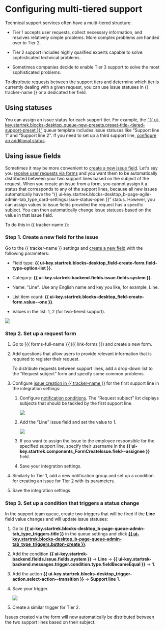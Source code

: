 # Configuring multi-tiered support

Technical support services often have a multi-tiered structure:

- Tier 1 accepts user requests, collect necessary information, and resolves relatively simple problems. More complex problems are handed over to Tier 2.

- Tier 2 support includes highly qualified experts capable to solve sophisticated technical problems.

- Sometimes companies decide to enable Tier 3 support to solve the most sophisticated problems.

To distribute requests between the support tiers and determine which tier is currently dealing with a given request, you can use issue statuses in {{ tracker-name }} or a dedicated tier field.

## Using statuses

You can assign an issue status for each support tier. For example, the [<q>{{ ui-key.startrek.blocks-desktop_queue-new-presets.preset-title--tiered-support-preset }}</q>](manager/workflows.md#section_sup_lines) queue template includes issue statuses like <q>Support line 1</q> and <q>Support line 2</q>. If you need to set up a third support line, [configure an additional status](manager/workflow.md).

## Using issue fields

Sometimes it may be more convenient to [create a new issue field](user/create-param.md#section_pxn_fp4_xgb). Let's say you [receive user requests via forms](#form) and you want them to be automatically distributed between your two support lines based on the subject of the request. When you create an issue from a form, you cannot assign it a status that corresponds to any of the support lines, because all new issues automatically have the <q>{{ ui-key.startrek.blocks-desktop_b-page-agile-admin-tab_type_card-settings.issue-status-open }}</q> status. However, you can assign values to issue fields provided the request has a specific subject. You can then automatically change issue statuses based on the value in that issue field.

To do this in {{ tracker-name }}:


### Step 1. Create a new field for the issue

Go to the {{ tracker-name }} settings and [create a new field](user/create-param.md#section_pxn_fp4_xgb) with the following parameters:

- Field type: **{{ ui-key.startrek.blocks-desktop_field-create-form.field-type-option-list }}**.

- Category: **{{ ui-key.startrek-backend.fields.issue.fields.system }}**.

- Name: <q>Line</q>. Use any English name and key you like, for example, Line.

- List item count: **{{ ui-key.startrek.blocks-desktop_field-create-form.value--one }}**.

- Values in the list: 1, 2 (for two-tiered support).

![](../_assets/tracker/param-support-line.png)


### Step 2. Set up a request form

1. Go to [{{ forms-full-name }}]({{ link-forms }}) and create a new form.

1. Add questions that allow users to provide relevant information that is required to register their request.

   To distribute requests between support lines, add a drop-down list to the <q>Request subject</q> form and specify some common problems.

1. Configure [issue creation in {{ tracker-name }}](../forms/create-task.md) for the first support line in the integration settings:

   1. Configure [notification conditions](../forms/notifications.md). The <q>Request subject</q> list displays subjects that should be tackled by the first support line.

      ![](../_assets/tracker/support-form-condition.png)

   1. Add the <q>Line</q> issue field and set the value to 1.

      ![](../_assets/tracker/support-form-fields.png)

   1. If you want to assign the issue to the employee responsible for the specified support line, specify their username in the **{{ ui-key.startrek.components_FormCreateIssue.field--assignee }}** field.

   1. Save your integration settings.

1. Similarly to Tier 1, add a new notification group and set up a condition for creating an issue for Tier 2 with its parameters.

1. Save the integration settings.

### Step 3. Set up a condition that triggers a status change

In the support team queue, create two triggers that will be fired if the **Line** field value changes and will update issue statuses:

1. Go to **{{ ui-key.startrek.blocks-desktop_b-page-queue-admin-tab_type_triggers.title }}** in the queue settings and click [**{{ ui-key.startrek.blocks-desktop_b-page-queue-admin-tab_type_triggers.button-create }}**](user/create-trigger.md).

1. Add the condition **{{ ui-key.startrek-backend.fields.issue.fields.system }}** → **Line** → **{{ ui-key.startrek-backend.messages.trigger.condition.type.fieldBecameEqual }}** → **1**.

1. Add the action **{{ ui-key.startrek.blocks-desktop_trigger-action.select-action--transition }}** → **Support line 1**.

1. Save your trigger.

    ![](../_assets/tracker/support-line-triggers.png)

1. Create a similar trigger for Tier 2.

Issues created via the form will now automatically be distributed between the two support lines based on their subject.
